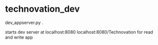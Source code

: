 technovation_dev
================


dev_appserver.py .

starts dev server at localhost:8080
localhost:8080/Technovation for read and write app
